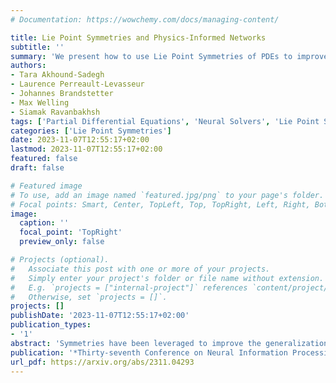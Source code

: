 ```yaml
---
# Documentation: https://wowchemy.com/docs/managing-content/

title: Lie Point Symmetries and Physics-Informed Networks
subtitle: ''
summary: 'We present how to use Lie Point Symmetries of PDEs to improve physics-informed neural networks. Published at NeurIPS 2023.'
authors:
- Tara Akhound-Sadegh
- Laurence Perreault-Levasseur
- Johannes Brandstetter 
- Max Welling
- Siamak Ravanbakhsh
tags: ['Partial Differential Equations', 'Neural Solvers', 'Lie Point Symmetries', 'Geometric Deep Learning', 'Deep Learning']
categories: ['Lie Point Symmetries']
date: 2023-11-07T12:55:17+02:00
lastmod: 2023-11-07T12:55:17+02:00
featured: false
draft: false

# Featured image
# To use, add an image named `featured.jpg/png` to your page's folder.
# Focal points: Smart, Center, TopLeft, Top, TopRight, Left, Right, BottomLeft, Bottom, BottomRight.
image:
  caption: ''
  focal_point: 'TopRight'
  preview_only: false

# Projects (optional).
#   Associate this post with one or more of your projects.
#   Simply enter your project's folder or file name without extension.
#   E.g. `projects = ["internal-project"]` references `content/project/deep-learning/index.md`.
#   Otherwise, set `projects = []`.
projects: []
publishDate: '2023-11-07T12:55:17+02:00'
publication_types:
- '1'
abstract: 'Symmetries have been leveraged to improve the generalization of neural networks through different mechanisms from data augmentation to equivariant architectures. However, despite their potential, their integration into neural solvers for partial differential equations (PDEs) remains largely unexplored. We explore the integration of PDE symmetries, known as Lie point symmetries, in a major family of neural solvers known as physics-informed neural networks (PINNs). We propose a loss function that informs the network about Lie point symmetries in the same way that PINN models try to enforce the underlying PDE through a loss function. Intuitively, our symmetry loss ensures that the infinitesimal generators of the Lie group conserve the PDE solutions. Effectively, this means that once the network learns a solution, it also learns the neighbouring solutions generated by Lie point symmetries. Empirical evaluations indicate that the inductive bias introduced by the Lie point symmetries of the PDEs greatly boosts the sample efficiency of PINNs.'
publication: '*Thirty-seventh Conference on Neural Information Processing Systems (NeurIPS), 2023*'
url_pdf: https://arxiv.org/abs/2311.04293
---
```

